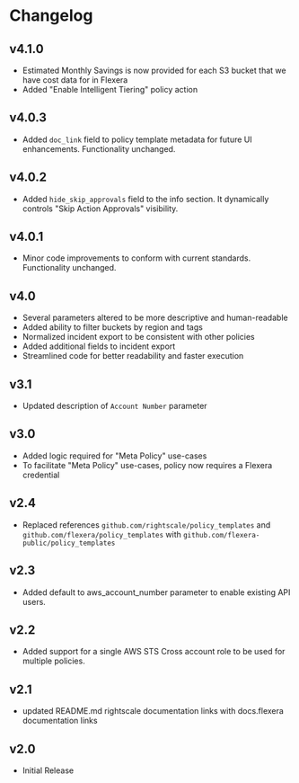 # Changelog

## v4.1.0

- Estimated Monthly Savings is now provided for each S3 bucket that we have cost data for in Flexera
- Added "Enable Intelligent Tiering" policy action

## v4.0.3

- Added `doc_link` field to policy template metadata for future UI enhancements. Functionality unchanged.

## v4.0.2

- Added `hide_skip_approvals` field to the info section. It dynamically controls "Skip Action Approvals" visibility.

## v4.0.1

- Minor code improvements to conform with current standards. Functionality unchanged.

## v4.0

- Several parameters altered to be more descriptive and human-readable
- Added ability to filter buckets by region and tags
- Normalized incident export to be consistent with other policies
- Added additional fields to incident export
- Streamlined code for better readability and faster execution

## v3.1

- Updated description of `Account Number` parameter

## v3.0

- Added logic required for "Meta Policy" use-cases
- To facilitate "Meta Policy" use-cases, policy now requires a Flexera credential

## v2.4

- Replaced references `github.com/rightscale/policy_templates` and `github.com/flexera/policy_templates` with `github.com/flexera-public/policy_templates`

## v2.3

- Added default to aws_account_number parameter to enable existing API users.

## v2.2

- Added support for a single AWS STS Cross account role to be used for multiple policies.

## v2.1

- updated README.md rightscale documentation links with docs.flexera documentation links

## v2.0

- Initial Release
